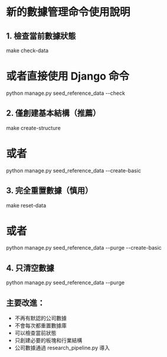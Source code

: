 
# 新的數據管理命令使用說明

## 1. 檢查當前數據狀態
make check-data
# 或者直接使用 Django 命令
python manage.py seed_reference_data --check

## 2. 僅創建基本結構（推薦）
make create-structure
# 或者
python manage.py seed_reference_data --create-basic

## 3. 完全重置數據（慎用）
make reset-data
# 或者
python manage.py seed_reference_data --purge --create-basic

## 4. 只清空數據
python manage.py seed_reference_data --purge

## 主要改進：
- 不再有默認的公司數據
- 不會每次都重置數據庫
- 可以檢查當前狀態
- 只創建必要的板塊和行業結構
- 公司數據通過 research_pipeline.py 導入

